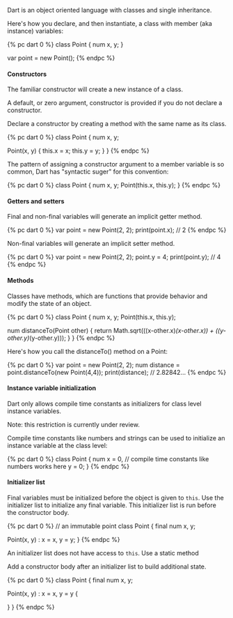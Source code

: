 Dart is an object oriented language with classes
and single inheritance.

Here's how you declare, and then instantiate,
a class with member (aka instance) variables:

{% pc dart 0 %}
class Point {
  num x, y;
}

var point = new Point();
{% endpc %}

#### Constructors

The familiar constructor will create a new instance of a class.

A default, or zero argument, constructor is provided
if you do not declare a constructor.

Declare a constructor by creating a method with the
same name as its class.

{% pc dart 0 %}
class Point {
  num x, y;

  Point(x, y) {
    this.x = x;
    this.y = y;
  }
}
{% endpc %}

The pattern of assigning a constructor argument to
a member variable is so common, Dart has "syntactic suger"
for this convention:

{% pc dart 0 %}
class Point {
  num x, y;
  Point(this.x, this.y);
}
{% endpc %}

#### Getters and setters

Final and non-final variables will generate
an implicit getter method.

{% pc dart 0 %}
var point = new Point(2, 2);
print(point.x);  // 2
{% endpc %}

Non-final variables will generate an implicit
setter method.

{% pc dart 0 %}
var point = new Point(2, 2);
point.y = 4;
print(point.y);  // 4
{% endpc %}

#### Methods

Classes have methods, which are functions that
provide behavior and modify the state of an object.

{% pc dart 0 %}
class Point {
  num x, y;
  Point(this.x, this.y);

  num distanceTo(Point other) {
    return Math.sqrt(((x-other.x)*(x-other.x)) + ((y-other.y)*(y-other.y)));
  }
}
{% endpc %}

Here's how you call the distanceTo() method on a Point:

{% pc dart 0 %}
var point = new Point(2, 2);
num distance = point.distanceTo(new Point(4,4));
print(distance);  // 2.82842...
{% endpc %}

#### Instance variable initialization

Dart only allows compile time constants as initializers
for class level instance variables.

<aside class="note">Note: this restriction is currently under review.</aside>

Compile time constants like numbers and strings can be used
to initialize an instance variable at the class level:

{% pc dart 0 %}
class Point {
  num x = 0,  // compile time constants like numbers works here
      y = 0;
}
{% endpc %}

#### Initializer list

Final variables must be initialized before the object is given to `this`.
Use the initializer list to initialize any final variable.
This initializer list is run before the constructor body.

{% pc dart 0 %}
// an immutable point
class Point {
  final num x, y;

  Point(x, y) : x = x, y = y;
}
{% endpc %}

An initializer list does not have access to `this`.
Use a static method 

Add a constructor body after an initializer list to
build additional state.

{% pc dart 0 %}
class Point {
  final num x, y;

  Point(x, y) : x = x, y = y {
    
  }
}
{% endpc %}